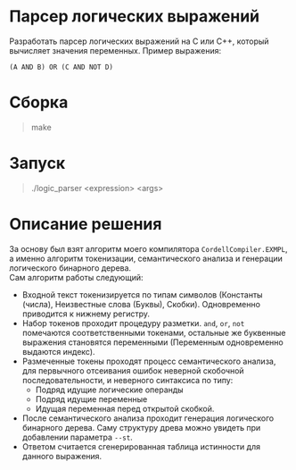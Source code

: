 # Парсер логических выражений
Разработать парсер логических выражений на C или C++, который вычисляет значения переменных. Пример выражения:
```
(A AND B) OR (C AND NOT D)
```

# Сборка
> make

# Запуск
> ./logic_parser \<expression\> \<args\>

# Описание решения
За основу был взят алгоритм моего компилятора `CordellCompiler.EXMPL`, а именно алгоритм токенизации, семантического анализа и генерации логического бинарного дерева. </br>
Сам алгоритм работы следующий:
- Входной текст токенизируется по типам символов (Константы (числа), Неизвестные слова (Буквы), Скобки). Одновременно приводится к нижнему регистру.
- Набор токенов проходит процедуру разметки. `and`, `or`, `not` помечаются соответственными токенами, остальные же буквенные выражения становятся переменными (Переменным одновременно выдаются индекс).
- Размеченные токены проходят процесс семантического анализа, для первычного отсеивания ошибок неверной скобочной последовательности, и неверного синтаксиса по типу:
    - Подряд идущие логические операнды
    - Подряд идущие переменные
    - Идущая переменная перед открытой скобкой.
- После семантического анализа проходит генерация логического бинарного дерева. Саму структуру древа можно увидеть при добавлении параметра `--st`.
- Ответом считается сгенерированная таблица истинности для данного выражения.
